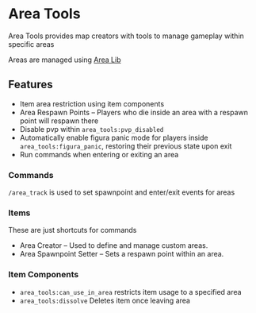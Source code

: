 # Area Tools

Area Tools provides map creators with tools to manage gameplay within specific areas

Areas are managed using [Area Lib](https://modrinth.com/mod/area_lib)

## Features

- Item area restriction using item components
- Area Respawn Points – Players who die inside an area with a respawn point will respawn there
- Disable pvp within `area_tools:pvp_disabled`
- Automatically enable figura panic mode for players inside `area_tools:figura_panic`, restoring their
  previous state upon exit
- Run commands when entering or exiting an area

### Commands
`/area_track` is used to set spawnpoint and enter/exit events for areas

### Items
These are just shortcuts for commands

- Area Creator – Used to define and manage custom areas. 
- Area Spawnpoint Setter – Sets a respawn point within an area.

### Item Components

- `area_tools:can_use_in_area` restricts item usage to a specified area
- `area_tools:dissolve` Deletes item once leaving area

